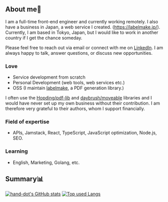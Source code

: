 ## About me👋

I am a full-time front-end engineer and currently working remotely. I also have a business in Japan, a web service I created. (https://labelmake.jp/).  
Currently, I am based in Tokyo, Japan, but I would like to work in another country if I get the chance someday.

Please feel free to reach out via email or connect with me on [LinkedIn](https://www.linkedin.com/in/hand-dot/). I am always happy to talk, answer questions, or discuss new opportunities.

### Love
- Service development from scratch
- Personal Development (web tools, web services etc.)
- OSS (I maintain [labelmake](https://github.com/hand-dot/labelmake), a PDF generation library.)

I often use the [Hopding/pdf-lib](https://github.com/Hopding/pdf-lib) and [daybrush/moveable](https://github.com/daybrush/moveable) libraries and I would have never set up my own business without their contribution. I am therefore very grateful to their authors, whom I support financially.

### Field of expertise
- APIs, Jamstack, React, TypeScript, JavaScript optimization, Node.js, SEO.

### Learning
- English, Marketing, Golang, etc.

## Summary📊

[![hand-dot's GitHub stats](https://github-readme-stats.vercel.app/api?username=hand-dot&count_private=true&show_icons=true&theme=tokyonight)](https://github.com/hand-dot/)
[![Top used Langs](https://github-readme-stats.vercel.app/api/top-langs/?username=hand-dot&layout=compact&theme=tokyonight)](https://github.com/hand-dot/)



